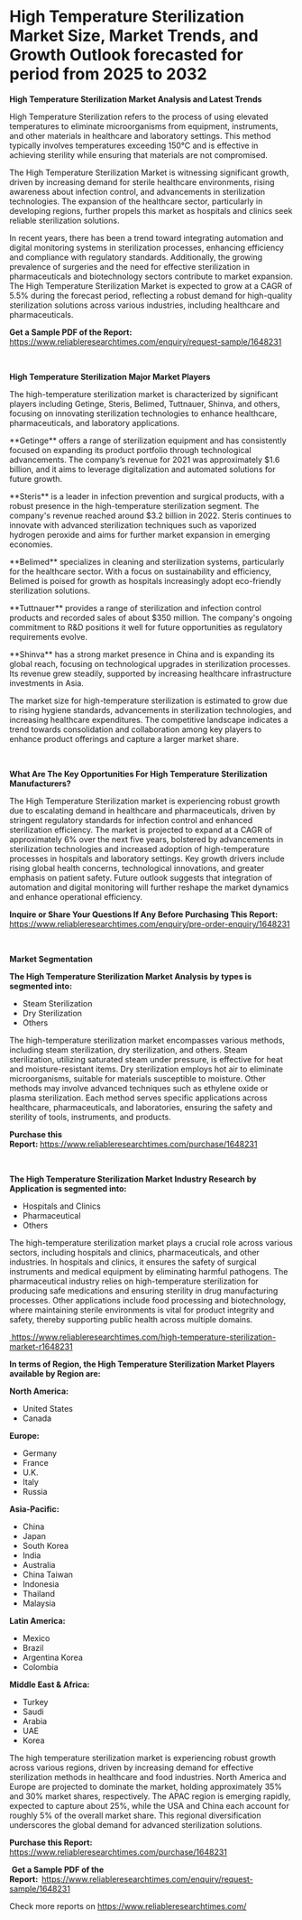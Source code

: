 <p><h1>High Temperature Sterilization Market Size, Market Trends, and Growth Outlook forecasted for period from 2025 to 2032</h1></p><p><strong>High Temperature Sterilization Market Analysis and Latest Trends</strong></p>
<p><p>High Temperature Sterilization refers to the process of using elevated temperatures to eliminate microorganisms from equipment, instruments, and other materials in healthcare and laboratory settings. This method typically involves temperatures exceeding 150°C and is effective in achieving sterility while ensuring that materials are not compromised. </p><p>The High Temperature Sterilization Market is witnessing significant growth, driven by increasing demand for sterile healthcare environments, rising awareness about infection control, and advancements in sterilization technologies. The expansion of the healthcare sector, particularly in developing regions, further propels this market as hospitals and clinics seek reliable sterilization solutions. </p><p>In recent years, there has been a trend toward integrating automation and digital monitoring systems in sterilization processes, enhancing efficiency and compliance with regulatory standards. Additionally, the growing prevalence of surgeries and the need for effective sterilization in pharmaceuticals and biotechnology sectors contribute to market expansion. The High Temperature Sterilization Market is expected to grow at a CAGR of 5.5% during the forecast period, reflecting a robust demand for high-quality sterilization solutions across various industries, including healthcare and pharmaceuticals.</p></p>
<p><strong>Get a Sample PDF of the Report:&nbsp;</strong> <a href="https://www.reliableresearchtimes.com/enquiry/request-sample/1648231?utm_campaign=2454&utm_medium=2&utm_source=Github&utm_content=ia&utm_term=03032025&utm_id=high-temperature-sterilization">https://www.reliableresearchtimes.com/enquiry/request-sample/1648231</a></p>
<p>&nbsp;</p>
<p><strong>High Temperature Sterilization Major Market Players</strong></p>
<p><p>The high-temperature sterilization market is characterized by significant players including Getinge, Steris, Belimed, Tuttnauer, Shinva, and others, focusing on innovating sterilization technologies to enhance healthcare, pharmaceuticals, and laboratory applications.</p><p>**Getinge** offers a range of sterilization equipment and has consistently focused on expanding its product portfolio through technological advancements. The company’s revenue for 2021 was approximately $1.6 billion, and it aims to leverage digitalization and automated solutions for future growth.</p><p>**Steris** is a leader in infection prevention and surgical products, with a robust presence in the high-temperature sterilization segment. The company's revenue reached around $3.2 billion in 2022. Steris continues to innovate with advanced sterilization techniques such as vaporized hydrogen peroxide and aims for further market expansion in emerging economies.</p><p>**Belimed** specializes in cleaning and sterilization systems, particularly for the healthcare sector. With a focus on sustainability and efficiency, Belimed is poised for growth as hospitals increasingly adopt eco-friendly sterilization solutions.</p><p>**Tuttnauer** provides a range of sterilization and infection control products and recorded sales of about $350 million. The company's ongoing commitment to R&D positions it well for future opportunities as regulatory requirements evolve.</p><p>**Shinva** has a strong market presence in China and is expanding its global reach, focusing on technological upgrades in sterilization processes. Its revenue grew steadily, supported by increasing healthcare infrastructure investments in Asia.</p><p>The market size for high-temperature sterilization is estimated to grow due to rising hygiene standards, advancements in sterilization technologies, and increasing healthcare expenditures. The competitive landscape indicates a trend towards consolidation and collaboration among key players to enhance product offerings and capture a larger market share.</p></p>
<p>&nbsp;</p>
<p><strong>What Are The Key Opportunities For High Temperature Sterilization Manufacturers?</strong></p>
<p><p>The High Temperature Sterilization market is experiencing robust growth due to escalating demand in healthcare and pharmaceuticals, driven by stringent regulatory standards for infection control and enhanced sterilization efficiency. The market is projected to expand at a CAGR of approximately 6% over the next five years, bolstered by advancements in sterilization technologies and increased adoption of high-temperature processes in hospitals and laboratory settings. Key growth drivers include rising global health concerns, technological innovations, and greater emphasis on patient safety. Future outlook suggests that integration of automation and digital monitoring will further reshape the market dynamics and enhance operational efficiency.</p></p>
<p><strong>Inquire or Share Your Questions If Any Before Purchasing This Report:</strong> <a href="https://www.reliableresearchtimes.com/enquiry/pre-order-enquiry/1648231?utm_campaign=2454&utm_medium=2&utm_source=Github&utm_content=ia&utm_term=03032025&utm_id=high-temperature-sterilization">https://www.reliableresearchtimes.com/enquiry/pre-order-enquiry/1648231</a></p>
<p>&nbsp;</p>
<p><strong>Market Segmentation</strong></p>
<p><strong>The High Temperature Sterilization Market Analysis by types is segmented into:</strong></p>
<p><ul><li>Steam Sterilization</li><li>Dry Sterilization</li><li>Others</li></ul></p>
<p><p>The high-temperature sterilization market encompasses various methods, including steam sterilization, dry sterilization, and others. Steam sterilization, utilizing saturated steam under pressure, is effective for heat and moisture-resistant items. Dry sterilization employs hot air to eliminate microorganisms, suitable for materials susceptible to moisture. Other methods may involve advanced techniques such as ethylene oxide or plasma sterilization. Each method serves specific applications across healthcare, pharmaceuticals, and laboratories, ensuring the safety and sterility of tools, instruments, and products.</p></p>
<p><strong>Purchase this Report:&nbsp;</strong><a href="https://www.reliableresearchtimes.com/purchase/1648231?utm_campaign=2454&utm_medium=2&utm_source=Github&utm_content=ia&utm_term=03032025&utm_id=high-temperature-sterilization">https://www.reliableresearchtimes.com/purchase/1648231</a></p>
<p>&nbsp;</p>
<p><strong>The High Temperature Sterilization Market Industry Research by Application is segmented into:</strong></p>
<p><ul><li>Hospitals and Clinics</li><li>Pharmaceutical</li><li>Others</li></ul></p>
<p><p>The high-temperature sterilization market plays a crucial role across various sectors, including hospitals and clinics, pharmaceuticals, and other industries. In hospitals and clinics, it ensures the safety of surgical instruments and medical equipment by eliminating harmful pathogens. The pharmaceutical industry relies on high-temperature sterilization for producing safe medications and ensuring sterility in drug manufacturing processes. Other applications include food processing and biotechnology, where maintaining sterile environments is vital for product integrity and safety, thereby supporting public health across multiple domains.</p></p>
<p><a href="https://www.reliableresearchtimes.com/high-temperature-sterilization-market-r1648231?utm_campaign=2454&utm_medium=2&utm_source=Github&utm_content=ia&utm_term=03032025&utm_id=high-temperature-sterilization">&nbsp;https://www.reliableresearchtimes.com/high-temperature-sterilization-market-r1648231</a></p>
<p><strong>In terms of Region, the High Temperature Sterilization Market Players available by Region are:</strong></p>
<p>
    <p> <strong> North America: </strong>
        <ul>
            <li>United States</li>
            <li>Canada</li>
        </ul>
        </p> 
    <p> <strong> Europe: </strong>
        <ul>
            <li>Germany</li>
            <li>France</li>
            <li>U.K.</li>
            <li>Italy</li>
            <li>Russia</li>
        </ul>
        </p> 
    <p> <strong> Asia-Pacific: </strong>
        <ul>
            <li>China</li>
            <li>Japan</li>
            <li>South Korea</li>
            <li>India</li>
            <li>Australia</li>
            <li>China Taiwan</li>
            <li>Indonesia</li>
            <li>Thailand</li>
            <li>Malaysia</li>
        </ul>
        </p> 
    <p> <strong> Latin America: </strong>
        <ul>
            <li>Mexico</li>
            <li>Brazil</li>
            <li>Argentina Korea</li>
            <li>Colombia</li>
        </ul>
        </p> 
    <p> <strong> Middle East & Africa: </strong>
        <ul>
            <li>Turkey</li>
            <li>Saudi</li>
            <li>Arabia</li>
            <li>UAE</li>
            <li>Korea</li>
        </ul>
    </p>
    </p>
<p><p>The high temperature sterilization market is experiencing robust growth across various regions, driven by increasing demand for effective sterilization methods in healthcare and food industries. North America and Europe are projected to dominate the market, holding approximately 35% and 30% market shares, respectively. The APAC region is emerging rapidly, expected to capture about 25%, while the USA and China each account for roughly 5% of the overall market share. This regional diversification underscores the global demand for advanced sterilization solutions.</p></p>
<p><strong>Purchase this Report: </strong><a href="https://www.reliableresearchtimes.com/purchase/1648231?utm_campaign=2454&utm_medium=2&utm_source=Github&utm_content=ia&utm_term=03032025&utm_id=high-temperature-sterilization">https://www.reliableresearchtimes.com/purchase/1648231</a></p>
<p>&nbsp;<strong>Get a Sample PDF of the Report:&nbsp;&nbsp;</strong><a href="https://www.reliableresearchtimes.com/enquiry/request-sample/1648231?utm_campaign=2454&utm_medium=2&utm_source=Github&utm_content=ia&utm_term=03032025&utm_id=high-temperature-sterilization">https://www.reliableresearchtimes.com/enquiry/request-sample/1648231</a></p>
<p><strong></strong></p>
<p>Check more reports on <a href="https://www.reliableresearchtimes.com/?utm_campaign=2454&utm_medium=2&utm_source=Github&utm_content=ia&utm_term=03032025&utm_id=high-temperature-sterilization">https://www.reliableresearchtimes.com/</a></p>